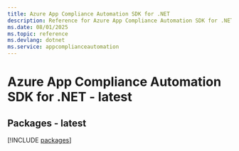 ```yaml
---
title: Azure App Compliance Automation SDK for .NET
description: Reference for Azure App Compliance Automation SDK for .NET
ms.date: 08/01/2025
ms.topic: reference
ms.devlang: dotnet
ms.service: appcomplianceautomation
---
```

# Azure App Compliance Automation SDK for .NET - latest
## Packages - latest
[!INCLUDE [packages](app-compliance-automation-index.md)]